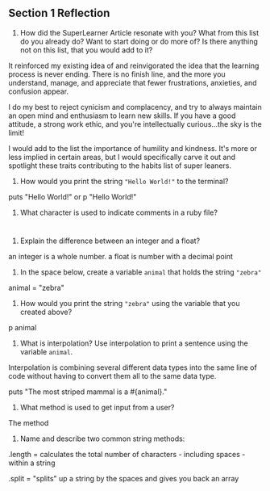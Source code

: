## Section 1 Reflection

1. How did the SuperLearner Article resonate with you? What from this list do you already do? Want to start doing or do more of? Is there anything not on this list, that you would add to it?

 It reinforced my existing idea of and reinvigorated the idea that the learning process is never ending. There is no finish line, and the more you understand, manage, and appreciate that fewer frustrations, anxieties, and confusion appear.

 I do my best to reject cynicism and complacency, and try to always maintain an open mind and enthusiasm to learn new skills. If you have a good attitude, a strong work ethic, and you're intellectually curious...the sky is the limit!

 I would add to the list the importance of humility and kindness. It's more or less implied in certain areas, but I would specifically carve it out and spotlight these traits contributing to the habits list of super leaners.

1. How would you print the string `"Hello World!"` to the terminal?

 puts "Hello World!" or p "Hello World!"

1. What character is used to indicate comments in a ruby file?

 #

1. Explain the difference between an integer and a float?

 an integer is a whole number. a float is number with a decimal point

1. In the space below, create a variable `animal` that holds the string `"zebra"`

 animal = "zebra"

1. How would you print the string `"zebra"` using the variable that you created above?

 p animal

1. What is interpolation? Use interpolation to print a sentence using the variable `animal`.

 Interpolation is combining several different data types into the same line of code without having to convert them all to the same data type.

 puts "The most striped mammal is a #{animal}."


1. What method is used to get input from a user?

 The <gets> method

1. Name and describe two common string methods:

 .length = calculates the total number of characters - including spaces - within a string

 .split = "splits" up a string by the spaces and gives you back an array
